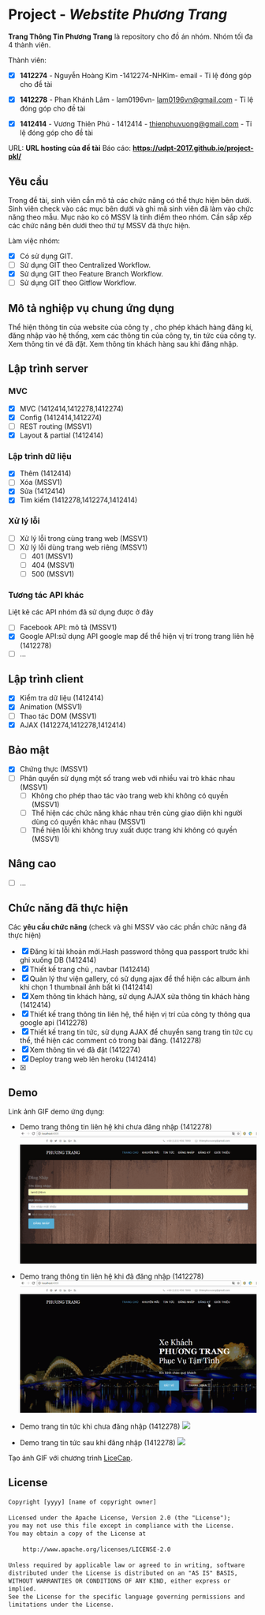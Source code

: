 # Project - *Webstite Phương Trang*

**Trang Thông Tin Phương Trang** là repository cho đồ án nhóm. Nhóm tối đa 4 thành viên.

Thành viên:
* [x] **1412274** - Nguyễn Hoàng Kim -1412274-NHKim- email - Tỉ lệ đóng góp cho đề tài
* [x] **1412278** - Phan Khánh Lâm - lam0196vn- lam0196vn@gmail.com - Tỉ lệ đóng góp cho đề tài
* [x] **1412414** - Vương Thiên Phú - 1412414 - thienphuvuong@gmail.com - Tỉ lệ đóng góp cho đề tài


URL: **URL hosting của đề tài**
Báo cáo: **https://udpt-2017.github.io/project-pkl/**

## Yêu cầu

Trong đề tài, sinh viên cần mô tả các chức năng có thể thực hiện bên dưới. Sinh viên check vào các mục bên dưới và ghi mã sinh viên đã làm vào chức năng theo mẫu. Mục nào ko có MSSV là tính điểm theo nhóm. Cần sắp xếp các chức năng bên dưới theo thứ tự MSSV đã thực hiện.

Làm việc nhóm:
* [x] Có sử dụng GIT.
* [ ] Sử dụng GIT theo Centralized Workflow.
* [x] Sử dụng GIT theo Feature Branch Workflow.
* [ ] Sử dụng GIT theo Gitflow Workflow.

## Mô tả nghiệp vụ chung ứng dụng
Thể hiện thông tin của website của công ty , cho phép khách hàng đăng kí, đăng nhập vào hệ thống, xem các thông tin của công ty, tin tức của công ty. Xem thông tin vé đã đặt. Xem thông tin khách hàng sau khi đăng nhập.

## Lập trình server
### MVC
* [x] MVC (1412414,1412278,1412274)
* [x] Config (1412414,1412274)
* [ ] REST routing (MSSV1)
* [x] Layout & partial (1412414)

### Lập trình dữ liệu
* [x] Thêm (1412414)
* [ ] Xóa (MSSV1)
* [x] Sửa (1412414)
* [x] Tìm kiếm (1412278,1412274,1412414)

### Xử lý lỗi
* [ ] Xử lý lỗi trong cùng trang web (MSSV1)
* [ ] Xử lý lỗi dùng trang web riêng (MSSV1)
   * [ ] 401 (MSSV1)
   * [ ] 404 (MSSV1)
   * [ ] 500 (MSSV1)

### Tương tác API khác
Liệt kê các API nhóm đã sử dụng được ở đây
* [ ] Facebook API: mô tả (MSSV1)
* [x] Google API:sử dụng API google map để thể hiện vị trí trong trang liên hệ (1412278)
* [ ] ...

## Lập trình client
* [x] Kiểm tra dữ liệu (1412414)
* [x] Animation (MSSV1)
* [ ] Thao tác DOM (MSSV1)
* [x] AJAX (1412274,1412278,1412414)

## Bảo mật
* [x] Chứng thực (MSSV1)
* [ ] Phân quyền sử dụng một số trang web với nhiều vai trò khác nhau (MSSV1)
   * [ ] Không cho phép thao tác vào trang web khi không có quyền (MSSV1)
   * [ ] Thể hiện các chức năng khác nhau trên cùng giao diện khi người dùng có quyền khác nhau (MSSV1)
   * [ ] Thể hiện lỗi khi không truy xuất được trang khi không có quyền (MSSV1)

## Nâng cao
* [ ] ...

## Chức năng đã thực hiện
Các **yêu cầu chức năng** (check và ghi MSSV vào các phần chức năng đã thực hiện)
* [x] Đăng kí tài khoản mới.Hash password thông qua passport trước khi ghi xuống DB (1412414)
* [x] Thiết kế trang chủ , navbar (1412414)
* [x] Quản lý thư viện gallery, có sử dụng ajax để thể hiện các album ảnh khi chọn 1 thumbnail ảnh bất kì (1412414)
* [x] Xem thông tin khách hàng, sử dụng AJAX  sửa thông tin khách hàng  (1412414)
* [x] Thiết kế trang thông tin liên hệ, thể hiện vị trí của công ty thông qua google api (1412278)
* [x] Thiết kế trang tin tức, sử dụng AJAX để chuyển sang trang tin tức cụ thể, thể hiện các comment có trong bài đăng. (1412278)
* [x] Xem thông tin vé đã đặt (1412274)
* [x] Deploy trang web lên heroku (1412414)
* [x]


## Demo

Link ảnh GIF demo ứng dụng:
* Demo trang thông tin liên hệ khi chưa đăng nhập (1412278)
![](https://github.com/UDPT-2017/project-pkl/blob/master/demo/1412278_About_codangnhap.gif)
* Demo trang thông tin liên hệ khi đã đăng nhập (1412278)
![](https://github.com/UDPT-2017/project-pkl/blob/master/demo/1412278_About_khongdangnhap.gif)
* Demo trang tin tức khi chưa đăng nhập (1412278)
![](https://github.com/UDPT-2017/project-pkl/blob/Lam_TinTuc/demo/1412278_tintuc_khongdangnhap.gif)

* Demo trang tin tức sau khi đăng nhập (1412278)
![](https://github.com/UDPT-2017/project-pkl/blob/Lam_TinTuc/demo/1412278_tintuc_codangnhap.gif)

Tạo ảnh GIF với chương trình [LiceCap](http://www.cockos.com/licecap/).


## License

    Copyright [yyyy] [name of copyright owner]

    Licensed under the Apache License, Version 2.0 (the "License");
    you may not use this file except in compliance with the License.
    You may obtain a copy of the License at

        http://www.apache.org/licenses/LICENSE-2.0

    Unless required by applicable law or agreed to in writing, software
    distributed under the License is distributed on an "AS IS" BASIS,
    WITHOUT WARRANTIES OR CONDITIONS OF ANY KIND, either express or implied.
    See the License for the specific language governing permissions and
    limitations under the License.
